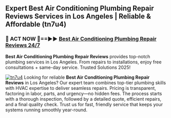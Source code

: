 ## Expert Best Air Conditioning Plumbing Repair Reviews Services in Los Angeles | Reliable & Affordable (tn7u4)  

<h3>🚿 ACT NOW 🌟==►► <a href="https://tinyurl.com/2ne6vx2x" rel="nofollow">Best Air Conditioning Plumbing Repair Reviews 24/7</a></h3>

**Best Air Conditioning Plumbing Repair Reviews** provides top-notch plumbing services in Los Angeles. From repairs to installations, enjoy free consultations + same-day service. Trusted Solutions 2025!

[![tn7u4](https://i.imgur.com/4PFF4AK.jpeg)](https://tinyurl.com/2ne6vx2x)
Looking for reliable **Best Air Conditioning Plumbing Repair Reviews** in Los Angeles? Our expert team combines top-tier plumbing skills with HVAC expertise to deliver seamless repairs. Pricing is transparent, factoring in labor, parts, and urgency—no hidden fees. The process starts with a thorough inspection, followed by a detailed quote, efficient repairs, and a final quality check. Trust us for fast, friendly service that keeps your systems running smoothly year-round.